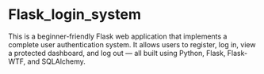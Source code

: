 # Flask_login_system
This is a beginner-friendly Flask web application that implements a complete user authentication system. It allows users to register, log in, view a protected dashboard, and log out — all built using Python, Flask, Flask-WTF, and SQLAlchemy.
